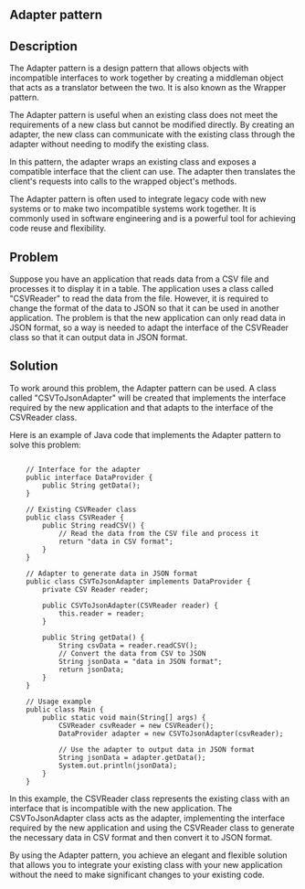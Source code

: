 ## Adapter pattern

## Description

The Adapter pattern is a design pattern that allows objects with incompatible interfaces to work together by 
creating a middleman object that acts as a translator between the two. It is also known as the Wrapper pattern.

The Adapter pattern is useful when an existing class does not meet the requirements of a new class but cannot be 
modified directly. By creating an adapter, the new class can communicate with the existing class through the adapter 
without needing to modify the existing class.

In this pattern, the adapter wraps an existing class and exposes a compatible interface that the client can use. The 
adapter then translates the client's requests into calls to the wrapped object's methods.

The Adapter pattern is often used to integrate legacy code with new systems or to make two incompatible systems work 
together. It is commonly used in software engineering and is a powerful tool for achieving code reuse and 
flexibility.

## Problem

Suppose you have an application that reads data from a CSV file and processes it to display it in a table. The 
application uses a class called "CSVReader" to read the data from the file. However, it is required to change the 
format of the data to JSON so that it can be used in another application. The problem is that the new application 
can only read data in JSON format, so a way is needed to adapt the interface of the CSVReader class so that it can 
output data in JSON format.

## Solution

To work around this problem, the Adapter pattern can be used. A class called "CSVToJsonAdapter" will be created that 
implements the interface required by the new application and that adapts to the interface of the CSVReader class.

Here is an example of Java code that implements the Adapter pattern to solve this problem:

```Java: 

    // Interface for the adapter
    public interface DataProvider {
        public String getData();
    }

    // Existing CSVReader class
    public class CSVReader {
        public String readCSV() {
            // Read the data from the CSV file and process it
            return "data in CSV format";
        }
    }

    // Adapter to generate data in JSON format
    public class CSVToJsonAdapter implements DataProvider {
        private CSV Reader reader;

        public CSVToJsonAdapter(CSVReader reader) {
            this.reader = reader;
        }

        public String getData() {
            String csvData = reader.readCSV();
            // Convert the data from CSV to JSON
            String jsonData = "data in JSON format";
            return jsonData;
        }
    }

    // Usage example
    public class Main {
        public static void main(String[] args) {
            CSVReader csvReader = new CSVReader();
            DataProvider adapter = new CSVToJsonAdapter(csvReader);

            // Use the adapter to output data in JSON format
            String jsonData = adapter.getData();
            System.out.println(jsonData);
        }
    }

```

In this example, the CSVReader class represents the existing class with an interface that is incompatible with the 
new application. The CSVToJsonAdapter class acts as the adapter, implementing the interface required by the new 
application and using the CSVReader class to generate the necessary data in CSV format and then convert it to JSON 
format.

By using the Adapter pattern, you achieve an elegant and flexible solution that allows you to integrate your 
existing class with your new application without the need to make significant changes to your existing code.